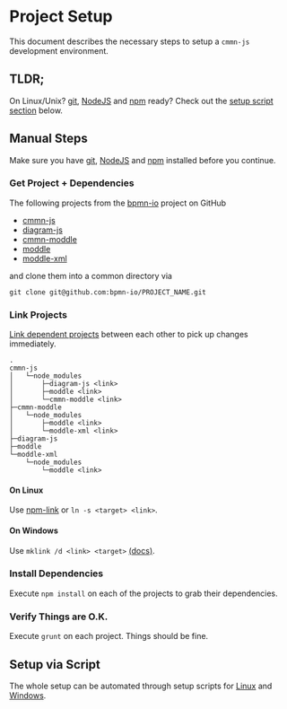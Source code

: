 # Project Setup

This document describes the necessary steps to setup a `cmmn-js` development environment.


## TLDR;

On Linux/Unix? [git](http://git-scm.com/), [NodeJS](nodejs.org) and [npm](https://www.npmjs.org/doc/cli/npm.html) ready? Check out the [setup script section](https://github.com/bpmn-io/cmmn-js/blob/master/docs/project/SETUP.md#setup-via-script) below.


## Manual Steps

Make sure you have [git](http://git-scm.com/), [NodeJS](nodejs.org) and [npm](https://www.npmjs.org/doc/cli/npm.html) installed before you continue.


### Get Project + Dependencies

The following projects from the [bpmn-io](https://github.com/bpmn-io) project on GitHub

* [cmmn-js](https://github.com/bpmn-io/cmmn-js)
* [diagram-js](https://github.com/bpmn-io/diagram-js)
* [cmmn-moddle](https://github.com/bpmn-io/cmmn-moddle)
* [moddle](https://github.com/bpmn-io/moddle)
* [moddle-xml](https://github.com/bpmn-io/moddle-xml)

and clone them into a common directory via

```
git clone git@github.com:bpmn-io/PROJECT_NAME.git
```


### Link Projects

[Link dependent projects](http://blog.nodejs.org/2011/04/06/npm-1-0-link/) between each other to pick up changes immediately.

```
.
cmmn-js
│   └─node_modules
│       ├─diagram-js <link>
│       ├─moddle <link>
│       └─cmmn-moddle <link>
├─cmmn-moddle
│   └─node_modules
│       ├─moddle <link>
│       └─moddle-xml <link>
├─diagram-js
├─moddle
└─moddle-xml
    └─node_modules
        └─moddle <link>
```

#### On Linux

Use [npm-link](https://www.npmjs.org/doc/link.html) or `ln -s <target> <link>`.

#### On Windows

Use `mklink /d <link> <target>` [(docs)](http://technet.microsoft.com/en-us/library/cc753194.aspx).


### Install Dependencies

Execute `npm install` on each of the projects to grab their dependencies.


### Verify Things are O.K.

Execute `grunt` on each project. Things should be fine.


## Setup via Script

The whole setup can be automated through setup scripts for [Linux](https://github.com/bpmn-io/cmmn-js/blob/master/docs/project/setup.sh) and [Windows](https://github.com/bpmn-io/cmmn-js/blob/master/docs/project/setup.bat).
